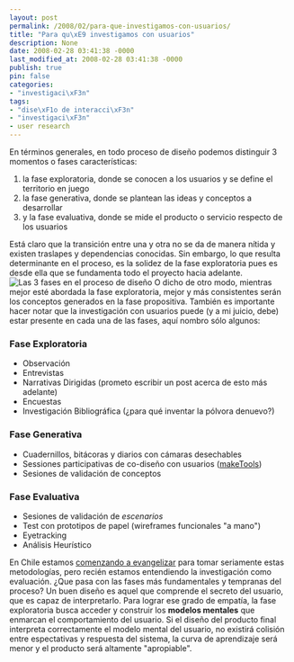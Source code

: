 ```yaml
---
layout: post
permalink: /2008/02/para-que-investigamos-con-usuarios/
title: "Para qu\xE9 investigamos con usuarios"
description: None
date: 2008-02-28 03:41:38 -0000
last_modified_at: 2008-02-28 03:41:38 -0000
publish: true
pin: false
categories:
- "investigaci\xF3n"
tags:
- "dise\xF1o de interacci\xF3n"
- "investigaci\xF3n"
- user research
---
```

En términos generales, en todo proceso de diseño podemos distinguir 3 momentos o fases características:
  1. la fase exploratoria, donde se conocen a los usuarios y se define el territorio en juego
  2. la fase generativa, donde se plantean las ideas y conceptos a desarrollar
  3. y la fase evaluativa, donde se mide el producto o servicio respecto de los usuarios

Está claro que la transición entre una y otra no se da de manera nítida y existen traslapes y dependencias conocidas. Sin embargo, lo que resulta determinante en el proceso, es la solidez de la fase exploratoria pues es desde ella que se fundamenta todo el proyecto hacia adelante. ![Las 3 fases en el proceso de diseño](http://herbertspencer.net/wp-content/uploads/2008/02/fases1.jpg) O dicho de otro modo, mientras mejor esté abordada la fase exploratoria, mejor y más consistentes serán los conceptos generados en la fase propositiva. También es importante hacer notar que la investigación con usuarios puede (y a mi juicio, debe) estar presente en cada una de las fases, aquí nombro sólo algunos:

### Fase Exploratoria

* Observación
* Entrevistas
* Narrativas Dirigidas (prometo escribir un post acerca de esto más adelante)
* Encuestas
* Investigación Bibliográfica (¿para qué inventar la pólvora denuevo?)

### Fase Generativa

* Cuadernillos, bitácoras y diarios con cámaras desechables
* Sessiones participativas de co-diseño con usuarios ([makeTools](http://www.maketools.com/ "MakeTools, metodología de diseño participativo ideada por Liz Sanders"))
* Sesiones de validación de conceptos

### Fase Evaluativa

* Sesiones de validación de _escenarios_
* Test con prototipos de papel (wireframes funcionales "a mano")
* Eyetracking
* Análisis Heurístico

En Chile estamos [comenzando a evangelizar](http://www.eyetracking.cl/ "Eyetracking en Chile") para tomar seriamente estas metodologías, pero recién estamos entendiendo la investigación como evaluación. ¿Que pasa con las fases más fundamentales y tempranas del proceso? Un buen diseño es aquel que comprende el secreto del usuario, que es capaz de interpretarlo. Para lograr ese grado de empatía, la fase exploratoria busca acceder y construir los **modelos mentales** que enmarcan el comportamiento del usuario. Si el diseño del producto final interpreta correctamente el modelo mental del usuario, no existirá colisión entre espectativas y respuesta del sistema, la curva de aprendizaje será menor y el producto será altamente "apropiable".
